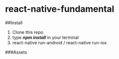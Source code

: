 # react-native-fundamental

##Install
1. Clone this repo
2. type ***npm install*** in your terminal
3. react-native run-android / react-native run-ios

###Assets
